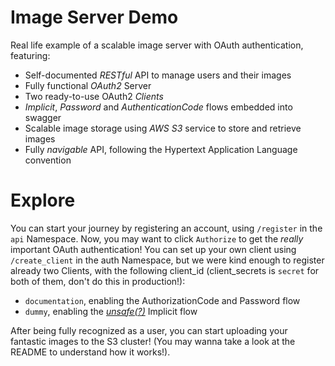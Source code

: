 # Image Server Demo
Real life example of a scalable image server with OAuth authentication, featuring:
- Self-documented *RESTful* API to manage users and their images
- Fully functional *OAuth2* Server
- Two ready-to-use OAuth2 *Clients*
- *Implicit*, *Password* and *AuthenticationCode* flows embedded into swagger
- Scalable image storage using *AWS S3* service to store and retrieve images
- Fully *navigable* API, following the Hypertext Application Language convention

# Explore
You can start your journey by registering an account, using `/register` in the `api` Namespace.
Now, you may want to click `Authorize` to get the *really* important OAuth authentication! You can set up your own client using `/create_client` in the auth Namespace, but we were kind enough to register already two Clients, with the following client_id (client_secrets is `secret` for both of them, don't do this in production!):
- `documentation`, enabling the AuthorizationCode and Password flow
- `dummy`, enabling the [*unsafe(?)*](https://tools.ietf.org/html/draft-ietf-oauth-security-topics-09) Implicit flow

After being fully recognized as a user, you can start uploading your fantastic images to the S3 cluster! (You may wanna take a look at the README to understand how it works!).
